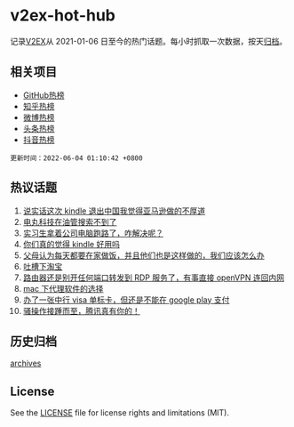 # v2ex-hot-hub

 记录[V2EX](https://www.v2ex.com/)从 2021-01-06 日至今的热门话题。每小时抓取一次数据，按天[归档](archives)。
 
 ## 相关项目

- [GitHub热榜](https://github.com/lonnyzhang423/github-hot-hub)
- [知乎热榜](https://github.com/lonnyzhang423/zhihu-hot-hub)
- [微博热榜](https://github.com/lonnyzhang423/weibo-hot-hub)
- [头条热榜](https://github.com/lonnyzhang423/toutiao-hot-hub)
- [抖音热榜](https://github.com/lonnyzhang423/douyin-hot-hub)


 `更新时间：2022-06-04 01:10:42 +0800`

## 热议话题

1. [说实话这次 kindle 退出中国我觉得亚马逊做的不厚道](https://www.v2ex.com/t/857070)
1. [电丸科技在油管搜索不到了](https://www.v2ex.com/t/857130)
1. [实习生拿着公司电脑跑路了，咋解决呢？](https://www.v2ex.com/t/857065)
1. [你们真的觉得 kindle 好用吗](https://www.v2ex.com/t/857141)
1. [父母认为每天都要在家做饭，并且他们也是这样做的，我们应该怎么办](https://www.v2ex.com/t/857157)
1. [吐槽下淘宝](https://www.v2ex.com/t/857116)
1. [路由器还是别开任何端口转发到 RDP 服务了，有事直接 openVPN 连回内网](https://www.v2ex.com/t/857058)
1. [mac 下代理软件的选择](https://www.v2ex.com/t/857123)
1. [办了一张中行 visa 单标卡，但还是不能在 google play 支付](https://www.v2ex.com/t/857088)
1. [骚操作接踵而至，腾讯真有你的！](https://www.v2ex.com/t/857072)

## 历史归档

[archives](archives)

## License

See the [LICENSE](LICENSE) file for license rights and limitations (MIT).
